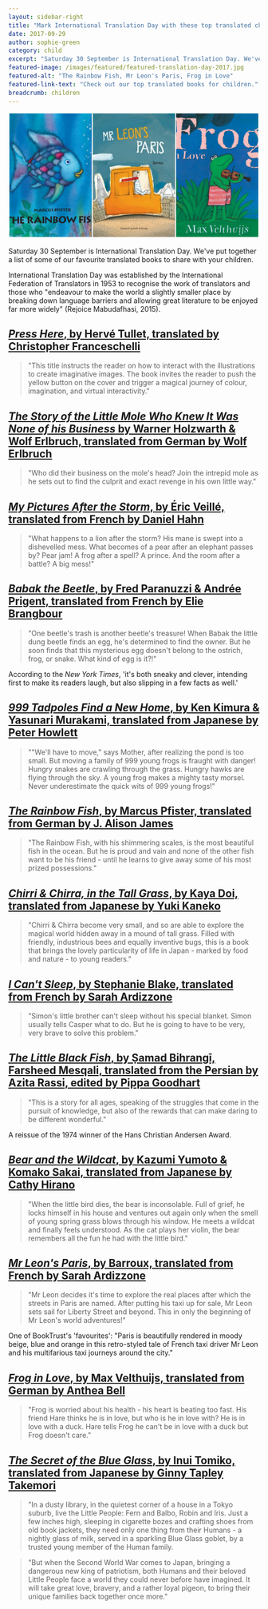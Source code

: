 ```yaml
---
layout: sidebar-right
title: "Mark International Translation Day with these top translated children's titles"
date: 2017-09-29
author: sophie-green
category: child
excerpt: "Saturday 30 September is International Translation Day. We've put together a list of some of our favourite translated books to share with your children."
featured-image: /images/featured/featured-translation-day-2017.jpg
featured-alt: "The Rainbow Fish, Mr Leon's Paris, Frog in Love"
featured-link-text: "Check out our top translated books for children."
breadcrumb: children
---
```


![The Rainbow Fish, Mr Leon's Paris, Frog in Love](/images/featured/featured-translation-day-2017.jpg)

Saturday 30 September is International Translation Day. We've put together a list of some of our favourite translated books to share with your children.

International Translation Day was established by the International Federation of Translators in 1953 to recognise the work of translators and those who "endeavour to make the world a slightly smaller place by breaking down language barriers and allowing great literature to be enjoyed far more widely" (Rejoice Mabudafhasi, 2015).

## [<cite>Press Here</cite>, by Hervé Tullet, translated by Christopher Franceschelli](https://suffolk.spydus.co.uk/cgi-bin/spydus.exe/ENQ/OPAC/BIBENQ?BRN=565335)

> "This title instructs the reader on how to interact with the illustrations to create imaginative images. The book invites the reader to push the yellow button on the cover and trigger a magical journey of colour, imagination, and virtual interactivity."

## [<cite>The Story of the Little Mole Who Knew It Was None of his Business</cite> by Warner Holzwarth & Wolf Erlbruch, translated from German by Wolf Erlbruch](https://suffolk.spydus.co.uk/cgi-bin/spydus.exe/ENQ/OPAC/BIBENQ?BRN=1645567)

> "Who did their business on the mole's head? Join the intrepid mole as he sets out to find the culprit and exact revenge in his own little way."

## [<cite>My Pictures After the Storm</cite>, by Éric Veillé, translated from French by Daniel Hahn](https://suffolk.spydus.co.uk/cgi-bin/spydus.exe/ENQ/OPAC/BIBENQ?BRN=2128440)

> "What happens to a lion after the storm? His mane is swept into a dishevelled mess. What becomes of a pear after an elephant passes by? Pear jam! A frog after a spell? A prince. And the room after a battle? A big mess!"

## [<cite>Babak the Beetle</cite>, by Fred Paranuzzi & Andrée Prigent, translated from French by Elie Brangbour](https://suffolk.spydus.co.uk/cgi-bin/spydus.exe/ENQ/OPAC/BIBENQ?BRN=2031084)

> "One beetle's trash is another beetle's treasure! When Babak the little dung beetle finds an egg, he's determined to find the owner. But he soon finds that this mysterious egg doesn't belong to the ostrich, frog, or snake. What kind of egg is it?!"

According to the <cite>New York Times</cite>, 'it's both sneaky and clever, intending first to make its readers laugh, but also slipping in a few facts as well.'

## [<cite>999 Tadpoles Find a New Home</cite>, by Ken Kimura & Yasunari Murakami, translated from Japanese by Peter Howlett](https://suffolk.spydus.co.uk/cgi-bin/spydus.exe/ENQ/OPAC/BIBENQ?BRN=1795017)

> ""We'll have to move," says Mother, after realizing the pond is too small. But moving a family of 999 young frogs is fraught with danger! Hungry snakes are crawling through the grass. Hungry hawks are flying through the sky. A young frog makes a mighty tasty morsel.
Never underestimate the quick wits of 999 young frogs!"

## [<cite>The Rainbow Fish</cite>, by Marcus Pfister, translated from German by J. Alison James](https://suffolk.spydus.co.uk/cgi-bin/spydus.exe/ENQ/OPAC/BIBENQ?BRN=520527)

> "The Rainbow Fish, with his shimmering scales, is the most beautiful fish in the ocean. But he is proud and vain and none of the other fish want to be his friend - until he learns to give away some of his most prized possessions."

## [<cite>Chirri & Chirra, in the Tall Grass</cite>, by Kaya Doi, translated from Japanese by Yuki Kaneko](https://suffolk.spydus.co.uk/cgi-bin/spydus.exe/ENQ/OPAC/BIBENQ?BRN=2260875)

> "Chirri & Chirra become very small, and so are able to explore the magical world hidden away in a mound of tall grass. Filled with friendly, industrious bees and equally inventive bugs, this is a book that brings the lovely particularity of life in Japan - marked by food and nature - to young readers."

## [<cite>I Can't Sleep</cite>, by Stephanie Blake, translated from French by Sarah Ardizzone](https://suffolk.spydus.co.uk/cgi-bin/spydus.exe/ENQ/OPAC/BIBENQ?BRN=2194547)

> "Simon's little brother can't sleep without his special blanket. Simon usually tells Casper what to do. But he is going to have to be very, very brave to solve this problem."

## [<cite>The Little Black Fish</cite>, by Ṣamad Bihrangī, Farsheed Mesqali, translated from the Persian by Azita Rassi, edited by Pippa Goodhart](https://suffolk.spydus.co.uk/cgi-bin/spydus.exe/ENQ/OPAC/BIBENQ?BRN=1716613)

> "This is a story for all ages, speaking of the struggles that come in the pursuit of knowledge, but also of the rewards that can make daring to be different wonderful."

A reissue of the 1974 winner of the Hans Christian Andersen Award.

## [<cite>Bear and the Wildcat</cite>, by Kazumi Yumoto & Komako Sakai, translated from Japanese by Cathy Hirano](https://suffolk.spydus.co.uk/cgi-bin/spydus.exe/ENQ/OPAC/BIBENQ?BRN=589176)

> "When the little bird dies, the bear is inconsolable. Full of grief, he locks himself in his house and ventures out again only when the smell of young spring grass blows through his window. He meets a wildcat and finally feels understood. As the cat plays her violin, the bear remembers all the fun he had with the little bird."

## [<cite>Mr Leon's Paris</cite>, by Barroux, translated from French by Sarah Ardizzone](https://suffolk.spydus.co.uk/cgi-bin/spydus.exe/ENQ/OPAC/BIBENQ?BRN=453962)

> "Mr Leon decides it's time to explore the real places after which the streets in Paris are named. After putting his taxi up for sale, Mr Leon sets sail for Liberty Street and beyond. This in only the beginning of Mr Leon's world adventures!"

One of BookTrust's 'favourites': "Paris is beautifully rendered in moody beige, blue and orange in this retro-styled tale of French taxi driver Mr Leon and his multifarious taxi journeys around the city."

## [<cite>Frog in Love</cite>, by Max Velthuijs, translated from German by Anthea Bell](https://suffolk.spydus.co.uk/cgi-bin/spydus.exe/ENQ/OPAC/BIBENQ?BRN=660855)

> "Frog is worried about his health - his heart is beating too fast. His friend Hare thinks he is in love, but who is he in love with? He is in love with a duck. Hare tells Frog he can't be in love with a duck but Frog doesn't care."

## [<cite>The Secret of the Blue Glass</cite>, by Inui Tomiko, translated from Japanese by Ginny Tapley Takemori](https://suffolk.spydus.co.uk/cgi-bin/spydus.exe/ENQ/OPAC/BIBENQ?BRN=1793106)

> "In a dusty library, in the quietest corner of a house in a Tokyo suburb, live the Little People: Fern and Balbo, Robin and Iris. Just a few inches high, sleeping in cigarette bozes and crafting shoes from old book jackets, they need only one thing from their Humans - a nightly glass of milk, served in a sparkling Blue Glass goblet, by a trusted young member of the Human family.

> "But when the Second World War comes to Japan, bringing a dangerous new king of patriotism, both Humans and their beloved Little People face a world they could never before have imagined. It will take great love, bravery, and a rather loyal pigeon, to bring their unique families back together once more."
